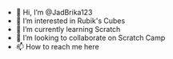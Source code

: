 - 👋 Hi, I’m @JadBrika123
- 👀 I’m interested in Rubik's Cubes
- 🌱 I’m currently learning Scratch
- 💞️ I’m looking to collaborate on Scratch Camp
- 📫 How to reach me here

<!---
JadBrika123/JadBrika123 is a ✨ special ✨ repository because its `README.md` (this file) appears on your GitHub profile.
You can click the Preview link to take a look at your changes.
--->
